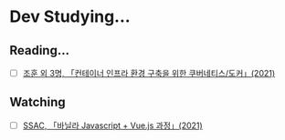 # Dev Studying...

## Reading...

- [ ] [조훈 외 3명, 「컨테이너 인프라 환경 구축을 위한 쿠버네티스/도커」(2021)](k8s/Errors/Errors.md)

## Watching

- [ ] [SSAC, 「바닐라 Javascript + Vue.js 과정」(2021)](vanilaJS_VueJS/README.md)
